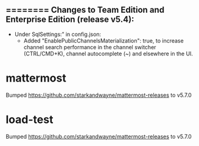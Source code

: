 ========
 Changes to Team Edition and Enterprise Edition (release v5.4):
------------
* Under SqlSettings:” in config.json:
  * Added "EnablePublicChannelsMaterialization": true, to increase channel search performance in the channel switcher (CTRL/CMD+K), channel autocomplete (~) and elsewhere in the UI.

# mattermost
Bumped https://github.com/starkandwayne/mattermost-releases to v5.7.0

# load-test
Bumped https://github.com/starkandwayne/mattermost-releases to v5.7.0
